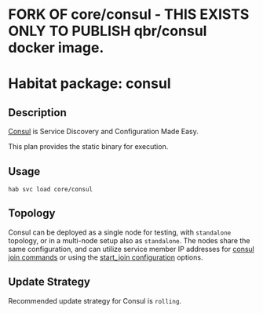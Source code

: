 # FORK OF core/consul - THIS EXISTS ONLY TO PUBLISH qbr/consul docker image.

# Habitat package: consul

## Description

[Consul](1) is Service Discovery and Configuration Made Easy.

This plan provides the static binary for execution.

## Usage

```
hab svc load core/consul
```

## Topology

Consul can be deployed as a single node for testing, with `standalone` topology, or in a multi-node setup also as `standalone`. The nodes share the same configuration, and can utilize service member IP addresses for [consul join commands](2) or using the [start_join configuration](2) options.

## Update Strategy

Recommended update strategy for Consul is `rolling`.

[1]: https://consul.io
[2]: https://www.consul.io/docs/guides/bootstrapping.html

